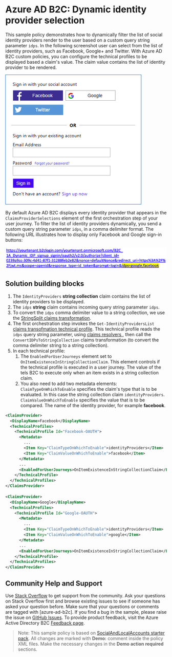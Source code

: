 # Azure AD B2C: Dynamic identity provider selection

This sample policy demonstrates how to dynamically filter the list of social identity providers render to the user based on a custom query string parameter `idps`. In the following screenshot user can select from the list of identity providers, such as Facebook, Google+ and Twitter. With Azure AD B2C custom policies, you can configure the technical profiles to be displayed based a claim's value. The  claim value contains the list of identity provider to be rendered.

![IDP Selection](media/IDPSelection.png)

By default Azure AD B2C displays every identity provider that appears in the `ClaimsProviderSelections` element of the first orchestration step of your user journey. To filter the list of identity providers dynamically, you send a custom query string parameter `idps`, in a comma delimiter format. The following URL illustrates how to display only Facebook and Google sign-in buttons:

![Sign-in URL](media/sign-in-url.png)

## Solution building blocks

1. The `IdentityProviders` **string collection** claim contains the list of identity providers to be displayed.
1. The `idps` **string** claim contains incoming query string parameter `idps`.
1. To convert the `idps` comma delimiter value to a string collection, we use the [StringSplit claims transformation](https://docs.microsoft.com/en-us/azure/active-directory-b2c/string-transformations#stringsplit).
1. The first orchestration step invokes the `Get-IdentityProvidersList`  [claims transofmation technical profile](https://docs.microsoft.com/en-us/azure/active-directory-b2c/claims-transformation-technical-profile). This technical profile reads the `idps` query string parameter, using [claims resolvers ](https://docs.microsoft.com/en-us/azure/active-directory-b2c/claim-resolver-overview), then call the `ConvertIDPsToStringCollection` claims transformation (to convert the comma delimiter string to a string collection).
1. In each technical profile:
    1. The `EnabledForUserJourneys` element set to `OnItemExistenceInStringCollectionClaim`. This element controls if the technical profile is executed in a user journey. The value of the tels B2C to execute only when an item exists in a string collection claim.
    1. You also need to add two metadata elements: `ClaimTypeOnWhichToEnable` specifies the claim's type that is to be evaluated. In this case the string collection claim `identityProviders`. `ClaimValueOnWhichToEnable` specifies the value that is to be compared. The name of the identity provider, for example **facebook**.


```XML
<ClaimsProvider>
  <DisplayName>Facebook</DisplayName>
  <TechnicalProfiles>
    <TechnicalProfile Id="Facebook-OAUTH">
      <Metadata>
        ...
        <Item Key="ClaimTypeOnWhichToEnable">identityProviders</Item>
        <Item Key="ClaimValueOnWhichToEnable">facebook</Item>
      </Metadata>
      ...
      <EnabledForUserJourneys>OnItemExistenceInStringCollectionClaim</EnabledForUserJourneys>
    </TechnicalProfile>
  </TechnicalProfiles>
</ClaimsProvider>

<ClaimsProvider>
  <DisplayName>Google</DisplayName>
  <TechnicalProfiles>
    <TechnicalProfile Id="Google-OAUTH">
      <Metadata>
        ...
        <Item Key="ClaimTypeOnWhichToEnable">identityProviders</Item>
        <Item Key="ClaimValueOnWhichToEnable">google</Item>
      </Metadata>
      ...
      <EnabledForUserJourneys>OnItemExistenceInStringCollectionClaim</EnabledForUserJourneys>
    </TechnicalProfile>
  </TechnicalProfiles>
</ClaimsProvider>
```

## Community Help and Support
Use [Stack Overflow](https://stackoverflow.com/questions/tagged/azure-ad-b2c) to get support from the community. Ask your questions on Stack Overflow first and browse existing issues to see if someone has asked your question before. Make sure that your questions or comments are tagged with [azure-ad-b2c].
If you find a bug in the sample, please raise the issue on [GitHub Issues](https://github.com/azure-ad-b2c/samples/issues).
To provide product feedback, visit the Azure Active Directory B2C [Feedback page](https://feedback.azure.com/forums/169401-azure-active-directory?category_id=160596).

> Note:  This sample policy is based on [SocialAndLocalAccounts starter pack](https://github.com/Azure-Samples/active-directory-b2c-custom-policy-starterpack/tree/master/SocialAndLocalAccounts). All changes are marked with **Demo:** comment inside the policy XML files. Make the necessary changes in the **Demo action required** sections.
